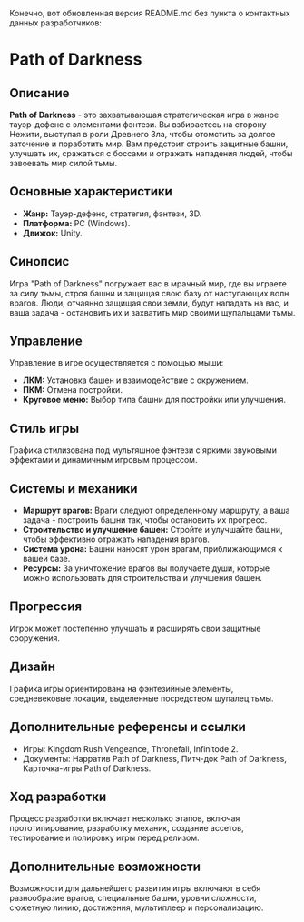 Конечно, вот обновленная версия README.md без пункта о контактных данных разработчиков:

# Path of Darkness

## Описание

**Path of Darkness** - это захватывающая стратегическая игра в жанре тауэр-дефенс с элементами фэнтези. Вы взбираетесь на сторону Нежити, выступая в роли Древнего Зла, чтобы отомстить за долгое заточение и поработить мир. Вам предстоит строить защитные башни, улучшать их, сражаться с боссами и отражать нападения людей, чтобы завоевать мир силой тьмы.

## Основные характеристики

- **Жанр:** Тауэр-дефенс, стратегия, фэнтези, 3D.
- **Платформа:** PC (Windows).
- **Движок:** Unity.

## Синопсис

Игра "Path of Darkness" погружает вас в мрачный мир, где вы играете за силу тьмы, строя башни и защищая свою базу от наступающих волн врагов. Люди, отчаянно защищая свои земли, будут нападать на вас, и ваша задача - остановить их и захватить мир своими щупальцами тьмы.

## Управление

Управление в игре осуществляется с помощью мыши:

- **ЛКМ:** Установка башен и взаимодействие с окружением.
- **ПКМ:** Отмена постройки.
- **Круговое меню:** Выбор типа башни для постройки или улучшения.

## Стиль игры

Графика стилизована под мультяшное фэнтези с яркими звуковыми эффектами и динамичным игровым процессом.

## Системы и механики

- **Маршрут врагов:** Враги следуют определенному маршруту, а ваша задача - построить башни так, чтобы остановить их прогресс.
- **Строительство и улучшение башен:** Стройте и улучшайте башни, чтобы эффективно отражать нападения врагов.
- **Система урона:** Башни наносят урон врагам, приближающимся к вашей базе.
- **Ресурсы:** За уничтожение врагов вы получаете души, которые можно использовать для строительства и улучшения башен.

## Прогрессия

Игрок может постепенно улучшать и расширять свои защитные сооружения.

## Дизайн

Графика игры ориентирована на фэнтезийные элементы, средневековые локации, выделенные посредством щупалец тьмы.

## Дополнительные референсы и ссылки

- Игры: Kingdom Rush Vengeance, Thronefall, Infinitode 2.
- Документы: Нарратив Path of Darkness, Питч-док Path of Darkness, Карточка-игры Path of Darkness.

## Ход разработки

Процесс разработки включает несколько этапов, включая прототипирование, разработку механик, создание ассетов, тестирование и полировку игры перед релизом.

## Дополнительные возможности

Возможности для дальнейшего развития игры включают в себя разнообразие врагов, специальные башни, уровни сложности, сюжетную линию, достижения, мультиплеер и персонализацию.